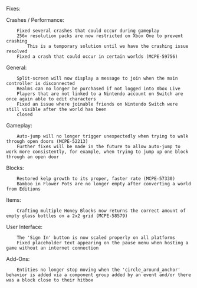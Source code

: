 Fixes:

Crashes / Performance:
        
        Fixed several crashes that could occur during gameplay
        256x resolution packs are now restricted on Xbox One to prevent crashing
            This is a temporary solution until we have the crashing issue resolved
        Fixed a crash that could occur in certain worlds (MCPE-59756)

General:
        
        Split-screen will now display a message to join when the main controller is disconnected
        Realms can no longer be purchased if not logged into Xbox Live
        Players that are not linked to a Nintendo account on Switch are once again able to edit characters
        Fixed an issue where joinable friends on Nintendo Switch were still visible after the world has been 
        closed

Gameplay:
        
        Auto-jump will no longer trigger unexpectedly when trying to walk through open doors (MCPE-52213)
        Further fixes will be made in the future to allow auto-jump to work more consistently, for example, when trying to jump up one block through an open door

Blocks:
        
        Restored kelp growth to its proper, faster rate (MCPE-57330)
        Bamboo in Flower Pots are no longer empty after converting a world from Editions

Items:
        
        Crafting multiple Honey Blocks now returns the correct amount of empty glass bottles on a 2x2 grid (MCPE-58579)

User Interface:

        The 'Sign In' button is now scaled properly on all platforms
        Fixed placeholder text appearing on the pause menu when hosting a game without an internet connection

 Add-Ons:
 
        Entities no longer stop moving when the 'circle_around_anchor' behavior is added via a component group added by an event and/or there was a block close to their hitbox
